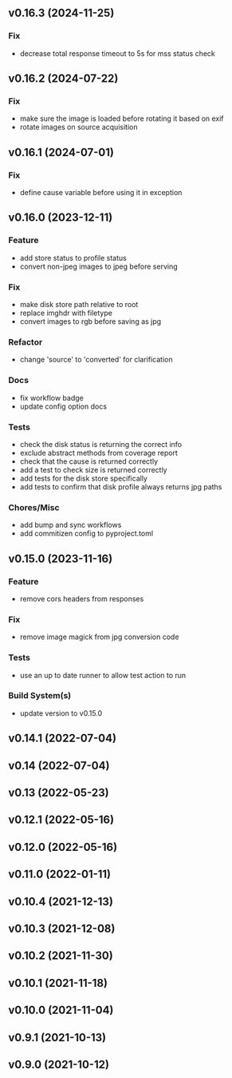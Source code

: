 ## v0.16.3 (2024-11-25)

### Fix

- decrease total response timeout to 5s for mss status check

## v0.16.2 (2024-07-22)

### Fix

- make sure the image is loaded before rotating it based on exif
- rotate images on source acquisition

## v0.16.1 (2024-07-01)

### Fix

- define cause variable before using it in exception

## v0.16.0 (2023-12-11)

### Feature

- add store status to profile status
- convert non-jpeg images to jpeg before serving

### Fix

- make disk store path relative to root
- replace imghdr with filetype
- convert images to rgb before saving as jpg

### Refactor

- change 'source' to 'converted' for clarification

### Docs

- fix workflow badge
- update config option docs

### Tests

- check the disk status is returning the correct info
- exclude abstract methods from coverage report
- check that the cause is returned correctly
- add a test to check size is returned correctly
- add tests for the disk store specifically
- add tests to confirm that disk profile always returns jpg paths

### Chores/Misc

- add bump and sync workflows
- add commitizen config to pyproject.toml

## v0.15.0 (2023-11-16)

### Feature

- remove cors headers from responses

### Fix

- remove image magick from jpg conversion code

### Tests

- use an up to date runner to allow test action to run

### Build System(s)

- update version to v0.15.0

## v0.14.1 (2022-07-04)

## v0.14 (2022-07-04)

## v0.13 (2022-05-23)

## v0.12.1 (2022-05-16)

## v0.12.0 (2022-05-16)

## v0.11.0 (2022-01-11)

## v0.10.4 (2021-12-13)

## v0.10.3 (2021-12-08)

## v0.10.2 (2021-11-30)

## v0.10.1 (2021-11-18)

## v0.10.0 (2021-11-04)

## v0.9.1 (2021-10-13)

## v0.9.0 (2021-10-12)
